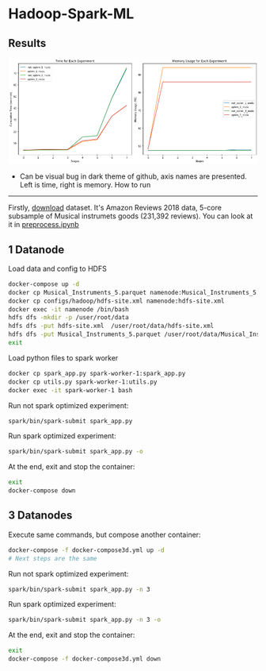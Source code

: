 Hadoop-Spark-ML
=======

Results
---

![plot results](plots.png)
* Can be visual bug in dark theme of github, axis names are presented. Left is time, right is memory.
How to run
---
Firstly, [download](https://jmcauley.ucsd.edu/data/amazon_v2/categoryFilesSmall/Musical_Instruments_5.json.gz) dataset. It's Amazon Reviews 2018 data, 5-core subsample of Musical instrumets goods (231,392 reviews). You can look at it in [preprocess.ipynb](preprocess.ipynb)

## 1 Datanode
Load data and config to HDFS
```bash
docker-compose up -d
docker cp Musical_Instruments_5.parquet namenode:Musical_Instruments_5.parquet
docker cp configs/hadoop/hdfs-site.xml namenode:hdfs-site.xml
docker exec -it namenode /bin/bash
hdfs dfs -mkdir -p /user/root/data
hdfs dfs -put hdfs-site.xml  /user/root/data/hdfs-site.xml
hdfs dfs -put Musical_Instruments_5.parquet /user/root/data/Musical_Instruments_5.parquet
exit
```
Load python files to spark worker 
```bash
docker cp spark_app.py spark-worker-1:spark_app.py
docker cp utils.py spark-worker-1:utils.py 
docker exec -it spark-worker-1 bash
```
Run not spark optimized experiment:
```bash
spark/bin/spark-submit spark_app.py
```
Run spark optimized experiment:
```bash
spark/bin/spark-submit spark_app.py -o
```
At the end, exit and stop the container:
```bash
exit
docker-compose down
```

## 3 Datanodes
Execute same commands, but compose another container:
```bash
docker-compose -f docker-compose3d.yml up -d
# Next steps are the same 
```
Run not spark optimized experiment:
```bash
spark/bin/spark-submit spark_app.py -n 3
```
Run spark optimized experiment:
```bash
spark/bin/spark-submit spark_app.py -n 3 -o
```

At the end, exit and stop the container:
```bash
exit
docker-compose -f docker-compose3d.yml down
```
